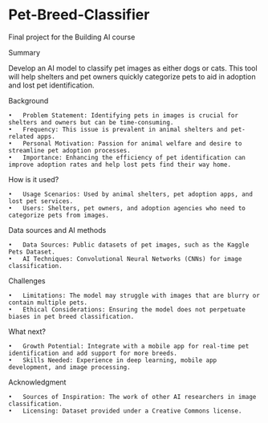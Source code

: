 # Pet-Breed-Classifier
Final project for the Building AI course

Summary

Develop an AI model to classify pet images as either dogs or cats. This tool will help shelters and pet owners quickly categorize pets to aid in adoption and lost pet identification.

Background

	•	Problem Statement: Identifying pets in images is crucial for shelters and owners but can be time-consuming.
	•	Frequency: This issue is prevalent in animal shelters and pet-related apps.
	•	Personal Motivation: Passion for animal welfare and desire to streamline pet adoption processes.
	•	Importance: Enhancing the efficiency of pet identification can improve adoption rates and help lost pets find their way home.

How is it used?

	•	Usage Scenarios: Used by animal shelters, pet adoption apps, and lost pet services.
	•	Users: Shelters, pet owners, and adoption agencies who need to categorize pets from images.

Data sources and AI methods

	•	Data Sources: Public datasets of pet images, such as the Kaggle Pets Dataset.
	•	AI Techniques: Convolutional Neural Networks (CNNs) for image classification.

Challenges

	•	Limitations: The model may struggle with images that are blurry or contain multiple pets.
	•	Ethical Considerations: Ensuring the model does not perpetuate biases in pet breed classification.

What next?

	•	Growth Potential: Integrate with a mobile app for real-time pet identification and add support for more breeds.
	•	Skills Needed: Experience in deep learning, mobile app development, and image processing.

Acknowledgment

	•	Sources of Inspiration: The work of other AI researchers in image classification.
	•	Licensing: Dataset provided under a Creative Commons license.
